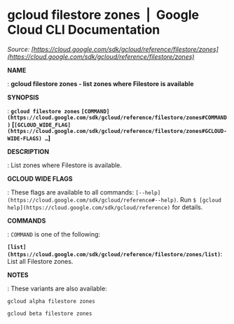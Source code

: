 # gcloud filestore zones  |  Google Cloud CLI Documentation

*Source: [https://cloud.google.com/sdk/gcloud/reference/filestore/zones](https://cloud.google.com/sdk/gcloud/reference/filestore/zones)*

**NAME**

: **gcloud filestore zones - list zones where Filestore is available**

**SYNOPSIS**

: **`gcloud filestore zones` `[COMMAND](https://cloud.google.com/sdk/gcloud/reference/filestore/zones#COMMAND)` [`[GCLOUD_WIDE_FLAG](https://cloud.google.com/sdk/gcloud/reference/filestore/zones#GCLOUD-WIDE-FLAGS) …`]**

**DESCRIPTION**

: List zones where Filestore is available.

**GCLOUD WIDE FLAGS**

: These flags are available to all commands: `[--help](https://cloud.google.com/sdk/gcloud/reference#--help)`.
Run `$ [gcloud help](https://cloud.google.com/sdk/gcloud/reference)` for details.

**COMMANDS**

: ``COMMAND`` is one of the following:

**`[list](https://cloud.google.com/sdk/gcloud/reference/filestore/zones/list)`**:
List all Filestore zones.

**NOTES**

: These variants are also available:

```
gcloud alpha filestore zones
```

```
gcloud beta filestore zones
```